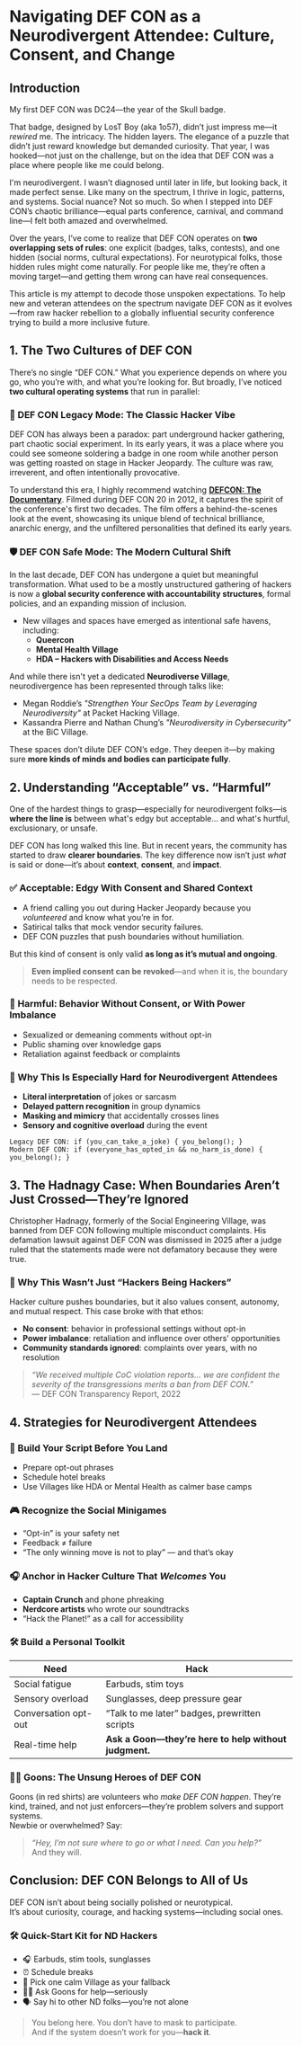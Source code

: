 
# Navigating DEF CON as a Neurodivergent Attendee: Culture, Consent, and Change

## Introduction

My first DEF CON was DC24—the year of the Skull badge.

That badge, designed by LosT Boy (aka 1o57), didn’t just impress me—it *rewired* me. The intricacy. The hidden layers. The elegance of a puzzle that didn’t just reward knowledge but demanded curiosity. That year, I was hooked—not just on the challenge, but on the idea that DEF CON was a place where people like me could belong.

I'm neurodivergent. I wasn’t diagnosed until later in life, but looking back, it made perfect sense. Like many on the spectrum, I thrive in logic, patterns, and systems. Social nuance? Not so much. So when I stepped into DEF CON’s chaotic brilliance—equal parts conference, carnival, and command line—I felt both amazed and overwhelmed.

Over the years, I’ve come to realize that DEF CON operates on **two overlapping sets of rules**: one explicit (badges, talks, contests), and one hidden (social norms, cultural expectations). For neurotypical folks, those hidden rules might come naturally. For people like me, they’re often a moving target—and getting them wrong can have real consequences.

This article is my attempt to decode those unspoken expectations. To help new and veteran attendees on the spectrum navigate DEF CON as it evolves—from raw hacker rebellion to a globally influential security conference trying to build a more inclusive future.

## 1. The Two Cultures of DEF CON

There’s no single “DEF CON.” What you experience depends on where you go, who you’re with, and what you’re looking for. But broadly, I’ve noticed **two cultural operating systems** that run in parallel:

### 🔧 DEF CON Legacy Mode: The Classic Hacker Vibe

DEF CON has always been a paradox: part underground hacker gathering, part chaotic social experiment. In its early years, it was a place where you could see someone soldering a badge in one room while another person was getting roasted on stage in Hacker Jeopardy. The culture was raw, irreverent, and often intentionally provocative.

To understand this era, I highly recommend watching [**DEFCON: The Documentary**](https://www.youtube.com/watch?v=3ctQOmjQyYg). Filmed during DEF CON 20 in 2012, it captures the spirit of the conference's first two decades. The film offers a behind-the-scenes look at the event, showcasing its unique blend of technical brilliance, anarchic energy, and the unfiltered personalities that defined its early years.

### 🛡️ DEF CON Safe Mode: The Modern Cultural Shift

In the last decade, DEF CON has undergone a quiet but meaningful transformation. What used to be a mostly unstructured gathering of hackers is now a **global security conference with accountability structures**, formal policies, and an expanding mission of inclusion.

- New villages and spaces have emerged as intentional safe havens, including:
  - **Queercon**
  - **Mental Health Village**
  - **HDA – Hackers with Disabilities and Access Needs**

And while there isn't yet a dedicated **Neurodiverse Village**, neurodivergence has been represented through talks like:
- Megan Roddie’s *"Strengthen Your SecOps Team by Leveraging Neurodiversity"* at Packet Hacking Village.
- Kassandra Pierre and Nathan Chung’s *"Neurodiversity in Cybersecurity"* at the BiC Village.

These spaces don’t dilute DEF CON’s edge. They deepen it—by making sure **more kinds of minds and bodies can participate fully**.

## 2. Understanding “Acceptable” vs. “Harmful”

One of the hardest things to grasp—especially for neurodivergent folks—is **where the line is** between what's edgy but acceptable… and what's hurtful, exclusionary, or unsafe.

DEF CON has long walked this line. But in recent years, the community has started to draw **clearer boundaries**. The key difference now isn’t just *what* is said or done—it’s about **context**, **consent**, and **impact**.

### ✅ Acceptable: Edgy With Consent and Shared Context

- A friend calling you out during Hacker Jeopardy because you *volunteered* and know what you’re in for.
- Satirical talks that mock vendor security failures.
- DEF CON puzzles that push boundaries without humiliation.

But this kind of consent is only valid **as long as it’s mutual and ongoing**.  
> **Even implied consent can be revoked**—and when it is, the boundary needs to be respected.

### 🚫 Harmful: Behavior Without Consent, or With Power Imbalance

- Sexualized or demeaning comments without opt-in
- Public shaming over knowledge gaps
- Retaliation against feedback or complaints

### 🧠 Why This Is Especially Hard for Neurodivergent Attendees

- **Literal interpretation** of jokes or sarcasm
- **Delayed pattern recognition** in group dynamics
- **Masking and mimicry** that accidentally crosses lines
- **Sensory and cognitive overload** during the event

```plaintext
Legacy DEF CON: if (you_can_take_a_joke) { you_belong(); }
Modern DEF CON: if (everyone_has_opted_in && no_harm_is_done) { you_belong(); }
```

## 3. The Hadnagy Case: When Boundaries Aren’t Just Crossed—They’re Ignored

Christopher Hadnagy, formerly of the Social Engineering Village, was banned from DEF CON following multiple misconduct complaints. His defamation lawsuit against DEF CON was dismissed in 2025 after a judge ruled that the statements made were not defamatory because they were true.

### 🔄 Why This Wasn’t Just “Hackers Being Hackers”

Hacker culture pushes boundaries, but it also values consent, autonomy, and mutual respect. This case broke with that ethos:

- **No consent**: behavior in professional settings without opt-in
- **Power imbalance**: retaliation and influence over others’ opportunities
- **Community standards ignored**: complaints over years, with no resolution

> *“We received multiple CoC violation reports... we are confident the severity of the transgressions merits a ban from DEF CON.”*  
> — DEF CON Transparency Report, 2022

## 4. Strategies for Neurodivergent Attendees

### 🎯 Build Your Script Before You Land

- Prepare opt-out phrases
- Schedule hotel breaks
- Use Villages like HDA or Mental Health as calmer base camps

### 🎮 Recognize the Social Minigames

- “Opt-in” is your safety net
- Feedback ≠ failure
- “The only winning move is not to play” — and that’s okay

### 🎧 Anchor in Hacker Culture That *Welcomes* You

- **Captain Crunch** and phone phreaking
- **Nerdcore artists** who wrote our soundtracks
- “Hack the Planet!” as a call for accessibility

### 🛠 Build a Personal Toolkit

| Need               | Hack                                                         |
|--------------------|--------------------------------------------------------------|
| Social fatigue     | Earbuds, stim toys                                           |
| Sensory overload   | Sunglasses, deep pressure gear                               |
| Conversation opt-out | “Talk to me later” badges, prewritten scripts             |
| Real-time help     | **Ask a Goon—they’re here to help without judgment.**        |

### 🧑‍🚒 Goons: The Unsung Heroes of DEF CON

Goons (in red shirts) are volunteers who *make DEF CON happen*. They’re kind, trained, and not just enforcers—they’re problem solvers and support systems.  
Newbie or overwhelmed? Say:  
> *“Hey, I’m not sure where to go or what I need. Can you help?”*  
And they will.

## Conclusion: DEF CON Belongs to All of Us

DEF CON isn’t about being socially polished or neurotypical.  
It’s about curiosity, courage, and hacking systems—including social ones.

### 🛠 Quick-Start Kit for ND Hackers

- 🎧 Earbuds, stim tools, sunglasses
- ⏰ Schedule breaks
- 📍 Pick one calm Village as your fallback
- 🧑‍🚒 Ask Goons for help—seriously
- 🗣 Say hi to other ND folks—you’re not alone

> You belong here. You don’t have to mask to participate.  
> And if the system doesn’t work for you—**hack it**.

